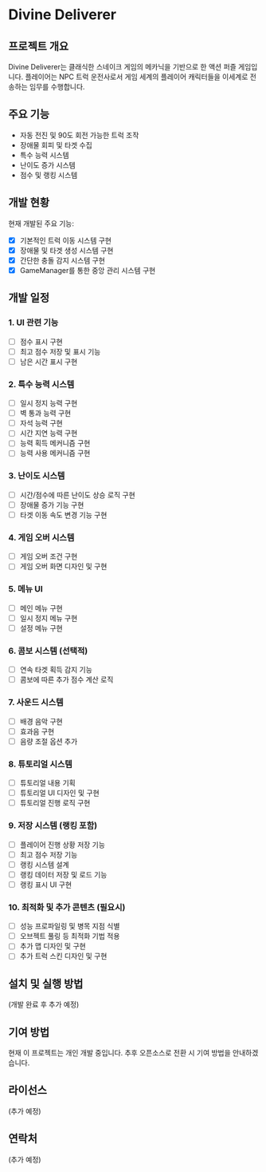 # Divine Deliverer

## 프로젝트 개요
Divine Deliverer는 클래식한 스네이크 게임의 메카닉을 기반으로 한 액션 퍼즐 게임입니다. 플레이어는 NPC 트럭 운전사로서 게임 세계의 플레이어 캐릭터들을 이세계로 전송하는 임무를 수행합니다.

## 주요 기능
- 자동 전진 및 90도 회전 가능한 트럭 조작
- 장애물 회피 및 타겟 수집
- 특수 능력 시스템
- 난이도 증가 시스템
- 점수 및 랭킹 시스템

## 개발 현황
현재 개발된 주요 기능:
- [x] 기본적인 트럭 이동 시스템 구현
- [x] 장애물 및 타겟 생성 시스템 구현
- [x] 간단한 충돌 감지 시스템 구현
- [x] GameManager를 통한 중앙 관리 시스템 구현

## 개발 일정

### 1. UI 관련 기능
- [ ] 점수 표시 구현
- [ ] 최고 점수 저장 및 표시 기능
- [ ] 남은 시간 표시 구현

### 2. 특수 능력 시스템
- [ ] 일시 정지 능력 구현
- [ ] 벽 통과 능력 구현
- [ ] 자석 능력 구현
- [ ] 시간 지연 능력 구현
- [ ] 능력 획득 메커니즘 구현
- [ ] 능력 사용 메커니즘 구현

### 3. 난이도 시스템
- [ ] 시간/점수에 따른 난이도 상승 로직 구현
- [ ] 장애물 증가 기능 구현
- [ ] 타겟 이동 속도 변경 기능 구현

### 4. 게임 오버 시스템
- [ ] 게임 오버 조건 구현
- [ ] 게임 오버 화면 디자인 및 구현

### 5. 메뉴 UI
- [ ] 메인 메뉴 구현
- [ ] 일시 정지 메뉴 구현
- [ ] 설정 메뉴 구현

### 6. 콤보 시스템 (선택적)
- [ ] 연속 타겟 획득 감지 기능
- [ ] 콤보에 따른 추가 점수 계산 로직

### 7. 사운드 시스템
- [ ] 배경 음악 구현
- [ ] 효과음 구현
- [ ] 음량 조절 옵션 추가

### 8. 튜토리얼 시스템
- [ ] 튜토리얼 내용 기획
- [ ] 튜토리얼 UI 디자인 및 구현
- [ ] 튜토리얼 진행 로직 구현

### 9. 저장 시스템 (랭킹 포함)
- [ ] 플레이어 진행 상황 저장 기능
- [ ] 최고 점수 저장 기능
- [ ] 랭킹 시스템 설계
- [ ] 랭킹 데이터 저장 및 로드 기능
- [ ] 랭킹 표시 UI 구현

### 10. 최적화 및 추가 콘텐츠 (필요시)
- [ ] 성능 프로파일링 및 병목 지점 식별
- [ ] 오브젝트 풀링 등 최적화 기법 적용
- [ ] 추가 맵 디자인 및 구현
- [ ] 추가 트럭 스킨 디자인 및 구현

## 설치 및 실행 방법
(개발 완료 후 추가 예정)

## 기여 방법
현재 이 프로젝트는 개인 개발 중입니다. 추후 오픈소스로 전환 시 기여 방법을 안내하겠습니다.

## 라이선스
(추가 예정)

## 연락처
(추가 예정)